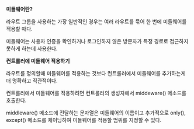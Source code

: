 **미들웨어란?**

라우트 그룹을 사용하는 가장 일반적인 경우는 여러 라우트를 묶어 한 번에 미들웨어를 적용할 때다.

미들웨어는 사용자 인증을 확인하거나 로그인하지 않은 방문자가 특정 경로로 접근하지 못하게 하는데 사용한다.

**컨트롤러에 미들웨어 적용하기**

라우트를 정의할때 미들웨어를 적용하는 것보다 컨트롤러에서 미들웨어를 추가하는게 더 명확하고 직관적이다.

컨트롤러에서 미들웨어를 적용하려면 컨트롤러의 생성자에서 middeware() 메소드를 호출한다.

middleware() 메소드에 전달하는 문자열은 미들웨어의 이름이고 추가적으로 only(), except() 메소드를 체이닝하여
미들웨어를 적용할 범위를 지정할 수 있다.

